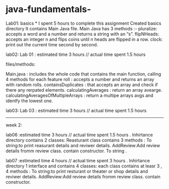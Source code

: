 # java-fundamentals-

Lab01:
basics * I spent 5 hours to complete this assignment
Created basics directory
It contains Main Java file.
Main Java has 3 methods :-
pluralize: accepts a word and a number and returns a string with an “s”.
flipNHeads: accepts an integer n and flips coins until n heads are flipped in a row.
clock: print out the current time second by second.



lab02:
Lab 01 : estimated time 3 hours // actual time spent 1.5 hours

files/methods:

Main.java : includes the whole code that contains the main function, calling 4 methods for each feature
roll : accepts a number and returns an array with random rolls.
containsDuplicates : that accepts an array and check if there any rerpated elements.
calculatingAverages : return an array avearge.
calculatingAveragesOfMultipleArrays : return a multipe arrays avgs and identfy the lowest one.

lab03:
Lab 03 : estimated time 3 hours // actual time spent 1.5 hours

-----------

week 2:

lab06 :estimated time 3 hours // actual time spent 1.5 hours . 
Inhirtance directory contains 2 classes:
Reasturant class contains 3 methods :
To string:to print reasurant details and reviwer details.
AddReview:Add review details fromm review class.
contain constructor.
To string .

lab07 :estimated time 4 hours // actual time spent 3 hours . 
Inhirtance directory 1 interface and contains 4 classes:
each class contains at leasr 3 , 4 methods :
To string:to print resturant or theater or shop details and reviwer details.
AddReview:Add review details fromm review class.
contain constructor.
